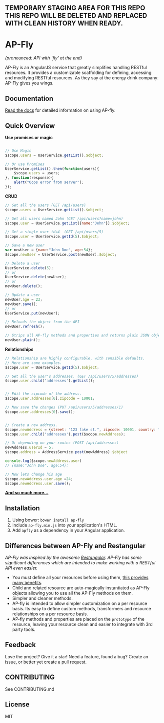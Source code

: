 ## TEMPORARY STAGING AREA FOR THIS REPO THIS REPO WILL BE DELETED AND REPLACED WITH CLEAN HISTORY WHEN READY.


# AP-Fly
*(pronounced: API with 'fly' at the end)*

AP-Fly is an AngularJS service that greatly simplifies handling RESTful resources. It provides a customizable scaffolding for defining, accessing and modifying RESTful resources. As they say at the energy drink company: AP-Fly gives you wings.


## Documentation
[Read the docs](http://ap-fly.readthedocs.org/en/latest/) for detailed information on using AP-fly.

## Quick Overview
**Use promises or magic**
```javascript

// Use Magic
$scope.users = UserService.getList().$object;

// Or use Promises
UserService.getList().then(function(users){
    $scope.users = users;
}, function(response){
    alert("Oops error from server");
});
```


**CRUD**
```javascript
// Get all the users (GET /api/users)
$scope.users = UserService.getList().$object;

// Get all users named John (GET /api/users?name=john)
$scope.user = UserService.getList({name:"John"}).$object;

// Get a single user id=4  (GET /api/users/5)
$scope.user = UserService.getId(5).$object;

// Save a new user
var newUser = {name:"John Doe", age:54};
$scope.newUser = UserService.post(newUser).$object;

// Delete a user
UserService.delete(5);
// or
UserService.delete(newUser);
// or
newUser.delete();

// Update a user
newUser.age = 23;
newUser.save();
// or
UserService.put(newUser);

// Reloads the object from the API
newUser.refresh();

// Strips all AP-fly methods and properties and returns plain JSON object.
newUser.plain();
```


**Relationships**
```javascript
// Relationship are highly configurable, with sensible defaults.
// Here are some examples.
$scope.user = UserService.getId(5).$object;

// Get all the user's addresses. (GET /api/users/5/addresses)
$scope.user.child('addresses').getList();


// Edit the zipcode of the address.
$scope.user.addresses[0].zipcode = 10001;

// Now save the changes (PUT /api/users/5/addresses/1)
$scope.user.addresses[0].save();


// Create a new address.
$scope.newAddress = {street: "123 fake st.", zipcode: 10001, country: "usa"};
$scope.user.child('addresses').post($scope.newAddress);

// Or depending on your routes (POST /api/addresses)
newAddress.userId = 5;
$scope.address = AddressService.post(newAddress).$object

console.log($scope.newAddress.user)
// {name:"John Doe", age:54};

// Now lets change his age
$scope.newAddress.user.age =24;
$scope.newAddress.user.save();
```

**[And so much more...]()**



## Installation
1. Using bower:  `bower install ap-fly`
2. Include `ap-fly.min.js` into your application's HTML.
3. Add `apfly` as a dependency in your Angular application.


## Differences between AP-Fly and Restangular
*AP-Fly was inspired by the awesome [Restangular](https://github.com/mgonto/restangular). AP-Fly has some significant differences which are intended to make working with a RESTful API even easier.*

* You must define all your resources before using them, [this provides many benefits]().
* Child and related resource are auto-magically instantiated as AP-Fly objects allowing you to use all the AP-Fly methods on them.
* Simpler and cleaner methods.
* AP-fly is intended to allow simpler customization on a per resource basis. Its easy to define custom methods, transformers and resource relationships on a per resource basis.
* AP-fly methods and properties are placed on the `prototype` of the resource, leaving your resource clean and easier to integrate with 3rd party tools.



## Feedback
Love the project? Give it a star! Need a feature, found a bug? Create an issue, or better yet create a pull request.


## CONTRIBUTING
See CONTRIBUTING.md

## License
MIT
